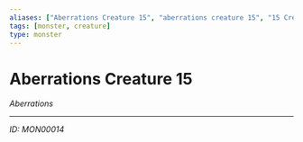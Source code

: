 ```yaml
---
aliases: ["Aberrations Creature 15", "aberrations creature 15", "15 Creature Aberrations"]
tags: [monster, creature]
type: monster
---
```


# Aberrations Creature 15

*Aberrations*

---
*ID: MON00014*